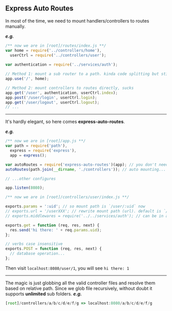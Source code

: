 Express Auto Routes
---------
In most of the time, we need to mount handlers/controllers to routes manually.  

***e.g.***

```javascript
/** now we are in [root]/routes/index.js **/
var home = require('../controllers/home'),
  userCtrl = require('../controllers/user');
    
var authentication = require('../services/auth');

// Method 1: mount a sub router to a path. kinda code splitting but still complicated
app.use('/', home);

// Method 2: mount controllers to routes directly, sucks
app.get('/user', authentication, userCtrl.index);
app.post('/user/login', userCtrl.login);
app.get('/user/logout', userCtrl.logout);
// ...
```

----------
It's hardly elegant, so here comes **express-auto-routes**.

***e.g.***

```javascript
/** now we are in [root]/app.js **/
var path = require('path'),
  express = require('express'),
  app = express();

var autoRoutes = require('express-auto-routes')(app); // you don't need a `routes` folder now
autoRoutes(path.join(__dirname, './controllers')); // auto mounting... done!

// ...other configures

app.listen(8080);
```

```javascript
/** now we are in [root]/controllers/user/index.js **/

exports.params = ':uid'; // so mount path is `/user/:uid` now
// exports.url = '/userXXX'; // rewrite mount path (url). default is `/user`
// exports.middlewares = require('../../services/auth'); // can be in an array

exports.get = function (req, res, next) {
  res.send('hi there: ' + req.params.uid);
};

// verbs case insensitive
exports.POST = function (req, res, next) {
  // database operation...
};
```

Then visit `localhost:8080/user/1`, you will see `hi there: 1`

----------
The magic is just globbing all the valid controller files and resolve them based on relative path.
Since we glob file recursively, without doubt it supports **unlimited** sub folders.
***e.g.***
```javascript
[root]/controllers/a/b/c/d/e/f/g => localhost:8080/a/b/c/d/e/f/g
```
